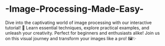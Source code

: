 # -Image-Processing-Made-Easy-
Dive into the captivating world of image processing with our interactive tutorial! 🚀 Learn essential techniques, explore practical examples, and unleash your creativity. Perfect for beginners and enthusiasts alike! Join us on this visual journey and transform your images like a pro! 🖼️✨
